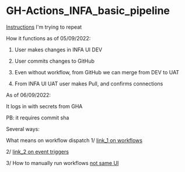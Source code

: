 # GH-Actions_INFA_basic_pipeline

[Instructions](https://knowledge.informatica.com/s/article/Automated-Deployment-of-IICS-Assets-CI-CD-using-Informatica-API-s?language=en_US) I'm trying to repeat

How it functions as of 05/09/2022: 

1. User makes changes in INFA UI DEV

2. User commits changes to GitHub

3. Even without workflow, from GitHub we can merge from DEV to UAT

4. From INFA UI UAT user makes Pull, and confirms connections

As of 06/09/2022: 

It logs in with secrets from GHA

PB: it requires commit sha

Several ways: 

What means on workflow dispatch 
1/ [link_1 on workflows](https://docs.github.com/en/actions/using-workflows/events-that-trigger-workflows)

2/ [link_2 on event triggers](https://docs.github.com/en/actions/using-workflows/events-that-trigger-workflows)

3/ How to manually run workflows [not same UI](https://docs.github.com/en/actions/managing-workflow-runs/manually-running-a-workflow)
